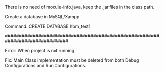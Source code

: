 <p>There is no need of module-info.java, keep the .jar files in the class path.</p>

<p>Create a database in MySQL/Xampp</p>
<p>Command: CREATE DATABASE hbm_test1</p>

<p>###############################################################################</p>
<p>Error: When project is not running</p>
<p>Fix: Main Class implementation must be deleted from both Debug Configurations and Run Configurations.</p>
